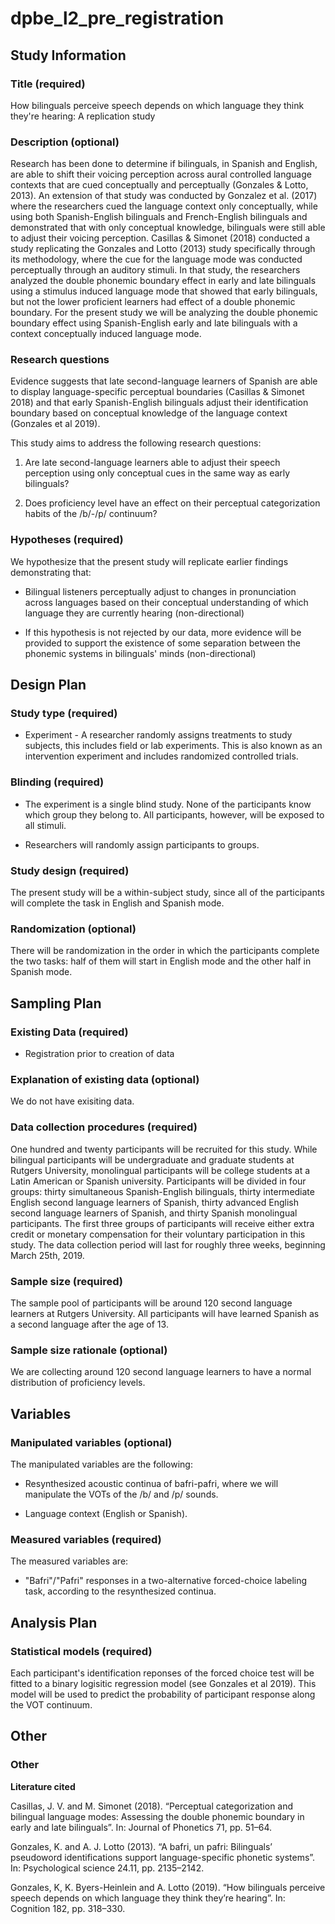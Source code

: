 # dpbe_l2_pre_registration

## Study Information

### Title (required)

How bilinguals perceive speech depends on which language they think they're hearing: A replication study  


### Description (optional)

Research has been done to determine if bilinguals, in Spanish and English, are able to shift their voicing perception across aural controlled language contexts that are cued conceptually and perceptually (Gonzales & Lotto, 2013). An extension of that study was conducted by Gonzalez et al. (2017) where the researchers cued the language context only conceptually, while using both Spanish-English bilinguals and French-English bilinguals and demonstrated that with only conceptual knowledge, bilinguals were still able to adjust their voicing perception. Casillas & Simonet (2018) conducted a study replicating the Gonzales and Lotto (2013) study specifically through its methodology, where the cue for the language mode was conducted perceptually through an auditory stimuli. In that study, the researchers analyzed the double phonemic boundary effect in early and late bilinguals using a stimulus induced language mode that showed that early bilinguals, but not the lower proficient learners had effect of a double phonemic boundary. For the present study we will be analyzing the double phonemic boundary effect using Spanish-English early and late bilinguals with a context conceptually induced language mode.  


### Research questions 

Evidence suggests that late second-language learners of Spanish are able to display language-specific perceptual boundaries (Casillas & Simonet 2018) and that early Spanish-English bilinguals adjust their identification boundary based on conceptual knowledge of the language context (Gonzales et al 2019).  

This study aims to address the following research questions:  

1. Are late second-language learners able to adjust their speech perception using only conceptual cues in the same way as early bilinguals?  

2. Does proficiency level have an effect on their perceptual categorization habits of the /b/-/p/ continuum? 


### Hypotheses (required)

We hypothesize that the present study will replicate earlier findings demonstrating that:  

- Bilingual listeners perceptually adjust to changes in pronunciation across languages based on their conceptual understanding of which language they are currently hearing (non-directional)  

- If this hypothesis is not rejected by our data, more evidence will be provided to support the existence of some separation between the phonemic systems in bilinguals' minds (non-directional)  


## Design Plan

### Study type (required)

- Experiment - A researcher randomly assigns treatments to study subjects, this includes field or lab experiments. This is also known as an intervention experiment and includes randomized controlled trials.


### Blinding (required)

- The experiment is a single blind study. None of the participants know which group they 
belong to. All participants, however, will be exposed to all stimuli.

- Researchers will randomly assign participants to groups. 


### Study design (required)

The present study will be a within-subject study, since all of the participants will complete the task in English and Spanish mode. 


### Randomization (optional)

There will be randomization in the order in which the participants complete the two tasks: half of them will start in English mode and the other half in Spanish mode. 


## Sampling Plan

### Existing Data (required)

- Registration prior to creation of data 


### Explanation of existing data (optional)

We do not have exisiting data.


### Data collection procedures (required)

One hundred and twenty participants will be recruited for this study. While bilingual participants will be undergraduate and graduate students at Rutgers University, monolingual participants will be college students at a Latin American or Spanish university. Participants will be divided in four groups: thirty simultaneous Spanish-English bilinguals, thirty intermediate English second language learners of Spanish, thirty advanced English second language learners of Spanish, and thirty Spanish monolingual participants. The first three groups of participants will receive either extra credit or monetary compensation for their voluntary participation in this study. 
The data collection period will last for roughly three weeks, beginning March 25th, 2019.


### Sample size (required)

The sample pool of participants will be around 120 second language learners at Rutgers University. All participants will have learned Spanish as a second language after the age of 13. 


### Sample size rationale (optional)

We are collecting around 120 second language learners to have a normal distribution of  proficiency levels.


## Variables

### Manipulated variables (optional)

The manipulated variables are the following:  

- Resynthesized acoustic continua of bafri-pafri, where we will manipulate the VOTs of the /b/ and /p/ sounds.  

- Language context (English or Spanish).  


### Measured variables (required)

The measured variables are:

- "Bafri"/"Pafri" responses in a two-alternative forced-choice labeling task, according to the resynthesized continua.


## Analysis Plan

### Statistical models (required)

Each participant's identification reponses of the forced choice test will be fitted to a binary logisitic regression model (see Gonzales et al 2019). This model will be used to predict the probability of participant response along the VOT continuum.  


## Other

### Other

**Literature cited**

Casillas, J. V. and M. Simonet (2018). “Perceptual categorization and bilingual language modes: Assessing the double phonemic boundary in early and late bilinguals”. In: Journal of Phonetics 71, pp. 51–64.

Gonzales, K. and A. J. Lotto (2013). “A bafri, un pafri: Bilinguals’ pseudoword identifications support language-specific phonetic systems”. In: Psychological science 24.11, pp. 2135–2142.

Gonzales, K, K. Byers-Heinlein and A. Lotto (2019). “How bilinguals perceive speech depends on which language they think they’re hearing”. In: Cognition 182, pp. 318–330.

